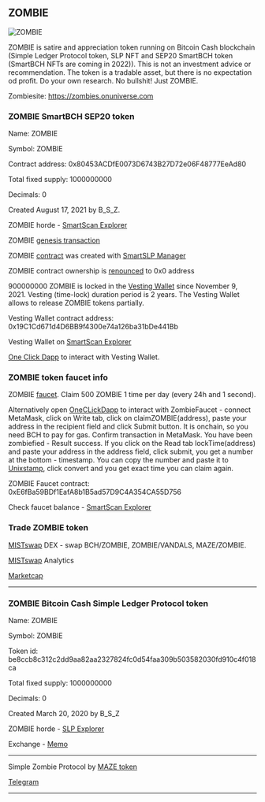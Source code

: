 ## ZOMBIE

![ZOMBIE](img/zombie200.png)

ZOMBIE is satire and appreciation token running on Bitcoin Cash blockchain (Simple Ledger Protocol token, SLP NFT and SEP20 SmartBCH token (SmartBCH NFTs are coming in 2022)). This is not an investment advice or recommendation. The token is a tradable asset, but there is no expectation od profit. Do your own research. No bullshit! Just ZOMBIE.

Zombiesite: https://zombies.onuniverse.com

### ZOMBIE SmartBCH SEP20 token

Name: ZOMBIE

Symbol: ZOMBIE

Contract address: 0x80453ACDfE0073D6743B27D72e06F48777EeAd80

Total fixed supply: 1000000000

Decimals: 0

Created August 17, 2021 by B_S_Z.

ZOMBIE horde - [SmartScan Explorer](https://www.smartscan.cash/address/0x80453ACDfE0073D6743B27D72e06F48777EeAd80)

ZOMBIE [genesis transaction](https://www.smartscan.cash/transaction/0x5ecc9a7676c4991989a6350e461c1ce32de15679eda968ca078ed905b26084de)

ZOMBIE [contract](https://github.com/mazetoken/mazetoken.github.io/blob/master/zombie/contracts/SmartSLP_v1.sol) was created with [SmartSLP Manager](https://smartbch.fountainhead.cash/smartslp/)

ZOMBIE contract ownership is [renounced](https://www.smartscan.cash/transaction/0x31d185d2a1136a3da6ab2352c1490315ffcc47fafea4abe2d503d5524188ff5d) to 0x0 address

900000000 ZOMBIE is locked in the [Vesting Wallet](https://github.com/mazetoken/mazetoken.github.io/blob/master/zombie/contracts/VestingWallet.sol) since November 9, 2021. Vesting (time-lock) duration period is 2 years. The Vesting Wallet allows to release ZOMBIE tokens partially.

Vesting Wallet contract address: 0x19C1Cd671d4D6BB9f4300e74a126ba31bDe441Bb

Vesting Wallet on [SmartScan Explorer](https://www.smartscan.cash/address/0x19C1Cd671d4D6BB9f4300e74a126ba31bDe441Bb)

[One Click Dapp](https://oneclickdapp.com/scholar-prosper) to interact with Vesting Wallet.

### ZOMBIE token faucet info

ZOMBIE [faucet](https://zombiefaucet.herokuapp.com). Claim 500 ZOMBIE 1 time per day (every 24h and 1 second).

Alternatively open [OneCLickDapp](https://oneclickdapp.com/madrid-blitz) to interact with ZombieFaucet - connect MetaMask, click on Write tab, click on claimZOMBIE(address), paste your address in the recipient field and click Submit button. It is onchain, so you need BCH to pay for gas. Confirm transaction in MetaMask. You have been zombiefied - Result success. If you click on the Read tab lockTime(address) and paste your address in the address field, click submit, you get a number at the bottom - timestamp. You can copy the number and paste it to [Unixstamp](https://www.unixtimestamp.com), click convert and you get exact time you can claim again.

ZOMBIE Faucet contract: 0xE6fBa59BDf1EafA8b1B5ad57D9C4A354CA55D756

Check faucet balance - [SmartScan Explorer](https://www.smartscan.cash/address/0xE6fBa59BDf1EafA8b1B5ad57D9C4A354CA55D756)

### Trade ZOMBIE token

[MISTswap](https://app.mistswap.fi/swap) DEX - swap BCH/ZOMBIE, ZOMBIE/VANDALS, MAZE/ZOMBIE.

[MISTswap](https://analytics.mistswap.fi/tokens/0x80453acdfe0073d6743b27d72e06f48777eead80) Analytics

[Marketcap](https://www.marketcap.cash/token/ZOMBIE)

----------------------------------------------------------------------------------------------

### ZOMBIE Bitcoin Cash Simple Ledger Protocol token

Name: ZOMBIE

Symbol: ZOMBIE

Token id: be8ccb8c312c2dd9aa82aa2327824fc0d54faa309b503582030fd910c4f018ca

Total fixed supply: 1000000000

Decimals: 0

Created March 20, 2020 by B_S_Z

ZOMBIE horde - [SLP Explorer](https://simpleledger.info/#token/be8ccb8c312c2dd9aa82aa2327824fc0d54faa309b503582030fd910c4f018ca)

Exchange - [Memo](https://memo.cash/token/be8ccb8c312c2dd9aa82aa2327824fc0d54faa309b503582030fd910c4f018ca?for-sale)

-----------------------------------------------------------------------------------------------

Simple Zombie Protocol by [MAZE token](https://mazetoken.github.io)

[Telegram](https://t.me/mazetokens)

-----------------------------------------------------------------------------------------------


